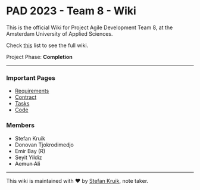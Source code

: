 # PAD 2023 - Team 8 - Wiki

This is the official Wiki for Project Agile Development Team 8, at the Amsterdam University of Applied Sciences.

Check [this](https://gitlab.fdmci.hva.nl/pad/2223/flo/team-8/-/wikis/pages) list to see the full wiki.

Project Phase: **Completion**

---

### Important Pages

- [Requirements](https://gitlab.fdmci.hva.nl/pad/2223/flo/team-8/-/wikis/Documentation/3.-Requirements)
- [Contract](https://gitlab.fdmci.hva.nl/pad/2223/flo/team-8/-/wikis/Collaboration/1.-Contract)
- [Tasks](https://gitlab.fdmci.hva.nl/pad/2223/flo/team-8/-/issues/?sort=created_date&state=opened&not%5Blabel_name%5D%5B%5D=State%3A%3ADone&first_page_size=100)
- [Code](https://gitlab.fdmci.hva.nl/pad/2223/flo/team-8/)

### Members

- Stefan Kruik
- Donovan Tjokrodimedjo
- Emir Bay (R)
- Seyit Yildiz
- ~~Aemun Ali~~

---

This wiki is maintained with ❤ by [Stefan Kruik](https://gitlab.fdmci.hva.nl/kruiksv), note taker.
